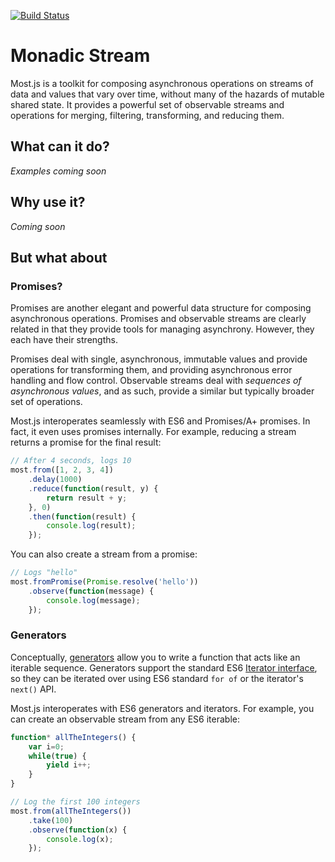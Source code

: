 [![Build Status](https://travis-ci.org/cujojs/most.svg?branch=master)](https://travis-ci.org/cujojs/most)

# Monadic Stream

Most.js is a toolkit for composing asynchronous operations on streams of data and values that vary over time, without many of the hazards of mutable shared state.  It provides a powerful set of observable streams and operations for merging, filtering, transforming, and reducing them.

## What can it do?

*Examples coming soon*

## Why use it?

*Coming soon*

## But what about

### Promises?

Promises are another elegant and powerful data structure for composing asynchronous operations.  Promises and observable streams are clearly related in that they provide tools for managing asynchrony.  However, they each have their strengths.

Promises deal with single, asynchronous, immutable values and provide operations for transforming them, and providing asynchronous error handling and flow control.  Observable streams deal with *sequences of asynchronous values*, and as such, provide a similar but typically broader set of operations.

Most.js interoperates seamlessly with ES6 and Promises/A+ promises.  In fact, it even uses promises internally.  For example, reducing a stream returns a promise for the final result:

```js
// After 4 seconds, logs 10
most.from([1, 2, 3, 4])
	.delay(1000)
	.reduce(function(result, y) {
		return result + y;
	}, 0)
	.then(function(result) {
		console.log(result);
	});
```

You can also create a stream from a promise:

```js
// Logs "hello"
most.fromPromise(Promise.resolve('hello'))
	.observe(function(message) {
		console.log(message);
	});
```

### Generators

Conceptually, [generators](https://developer.mozilla.org/en-US/docs/Web/JavaScript/Reference/Statements/function*) allow you to write a function that acts like an iterable sequence.  Generators support the standard ES6 [Iterator interface](https://developer.mozilla.org/en-US/docs/Web/JavaScript/Guide/The_Iterator_protocol), so they can be iterated over using ES6 standard `for of` or the iterator's `next()` API.

Most.js interoperates with ES6 generators and iterators.  For example, you can create an observable stream from any ES6 iterable:

```js
function* allTheIntegers() {
	var i=0;
	while(true) {
		yield i++;
	}
}

// Log the first 100 integers
most.from(allTheIntegers())
	.take(100)
	.observe(function(x) {
		console.log(x);
	});
```
